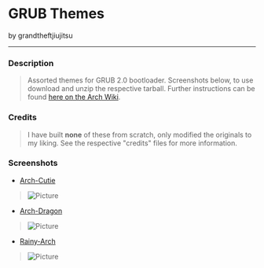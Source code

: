 GRUB Themes
====================

by grandtheftjiujitsu

---------------------

### Description
> Assorted themes for GRUB 2.0 bootloader.  Screenshots below, to use download and unzip the respective tarball.  Further instructions can be found [here on the Arch Wiki](https://wiki.archlinux.org/index.php/GRUB/Tips_and_tricks#Theme).

### Credits
> I have built **none** of these from scratch, only modified the originals to my liking.  See the respective "credits" files for more information.

### Screenshots
* [Arch-Cutie](https://github.com/grandtheftjiujitsu/pkgbuild/tree/master/unpackaged/grub2/grub2-arch-cutie.tar.gz)
> ![Picture](https://raw.githubusercontent.com/grandtheftjiujitsu/pkgbuild/master/unpackaged/grub2/screenshot-arch-cutie.jpg)

* [Arch-Dragon](https://github.com/grandtheftjiujitsu/pkgbuild/tree/master/unpackaged/grub2/grub2-arch-dragon.tar.gz)
> ![Picture](https://raw.githubusercontent.com/grandtheftjiujitsu/pkgbuild/master/unpackaged/grub2/screenshot-arch-dragon.png)

* [Rainy-Arch](https://github.com/grandtheftjiujitsu/pkgbuild/tree/master/unpackaged/grub2/grub2-rainy-arch.tar.gz)
> ![Picture](https://raw.githubusercontent.com/grandtheftjiujitsu/pkgbuild/master/unpackaged/grub2/screenshot-rainy-arch.png)